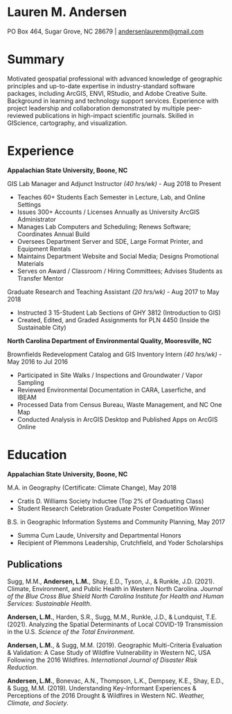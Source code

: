 # Lauren M. Andersen
PO Box 464, Sugar Grove, NC 28679 | andersenlaurenm@gmail.com

# Summary
Motivated geospatial professional with advanced knowledge of geographic principles and up-to-date expertise in industry-standard software packages, including ArcGIS, ENVI, RStudio, and Adobe Creative Suite. Background in
learning and technology support services. Experience with project leadership and collaboration demonstrated by multiple peer-reviewed publications in high-impact scientific journals. Skilled in GIScience, cartography, and visualization.

# Experience
**Appalachian State University, Boone, NC**

GIS Lab Manager and Adjunct Instructor *(40 hrs/wk)* - Aug 2018 to Present
* Teaches 60+ Students Each Semester in Lecture, Lab, and Online Settings
* Issues 300+ Accounts / Licenses Annually as University ArcGIS Administrator
* Manages Lab Computers and Scheduling; Renews Software; Coordinates Annual Build
* Oversees Department Server and SDE, Large Format Printer, and Equipment Rentals
* Maintains Department Website and Social Media; Designs Promotional Materials
* Serves on Award / Classroom / Hiring Committees; Advises Students as Transfer Mentor

Graduate Research and Teaching Assistant *(20 hrs/wk)* - Aug 2017 to May 2018
* Instructed 3 15-Student Lab Sections of GHY 3812 (Introduction to GIS)
* Created, Edited, and Graded Assignments for PLN 4450 (Inside the Sustainable City)

**North Carolina Department of Environmental Quality, Mooresville, NC**

Brownfields Redevelopment Catalog and GIS Inventory Intern *(40 hrs/wk)* - May 2016 to Jul 2016
* Participated in Site Walks / Inspections and Groundwater / Vapor Sampling
* Reviewed Environmental Documentation in CARA, Laserfiche, and IBEAM
* Processed Data from Census Bureau, Waste Management, and NC One Map
* Conducted Analysis in ArcGIS Desktop and Published Apps on ArcGIS Online

# Education
**Appalachian State University, Boone, NC**

M.A. in Geography (Certificate: Climate Change), May 2018
* Cratis D. Williams Society Inductee (Top 2% of Graduating Class)
* Student Research Celebration Graduate Poster Competition Winner

B.S. in Geographic Information Systems and Community Planning, May 2017
* Summa Cum Laude, University and Departmental Honors
* Recipient of Plemmons Leadership, Crutchfield, and Yoder Scholarships

## Publications
Sugg, M.M., **Andersen, L.M.**, Shay, E.D., Tyson, J., & Runkle, J.D. (2021). Climate, Environment, and Public Health in Western North Carolina. *Journal of the Blue Cross Blue Shield North Carolina Institute for Health and Human Services: Sustainable Health*.

**Andersen, L.M.**, Harden, S.R., Sugg, M.M., Runkle, J.D., & Lundquist, T.E. (2021). Analyzing the Spatial Determinants of Local COVID-19 Transmission in the U.S. *Science of the Total Environment*.

**Andersen, L.M.**, & Sugg, M.M. (2019). Geographic Multi-Criteria Evaluation & Validation: A Case Study of Wildfire Vulnerability in Western NC, USA Following the 2016 Wildfires. *International Journal of Disaster Risk Reduction*.

**Andersen, L.M.**, Bonevac, A.N., Thompson, L.K., Dempsey, K.E., Shay, E.D., & Sugg, M.M. (2019). Understanding Key-Informant Experiences & Perceptions of the 2016 Drought & Wildfires in Western NC. *Weather, Climate, and Society*.
